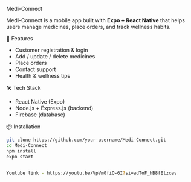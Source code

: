 Medi-Connect

Medi-Connect is a mobile app built with **Expo + React Native** that helps users manage medicines, place orders, and track wellness habits.

🚀 Features
- Customer registration & login
- Add / update / delete medicines
- Place orders
- Contact support
- Health & wellness tips

 🛠️ Tech Stack
- React Native (Expo)
- Node.js + Express.js (backend)
- Firebase (database)

📦 Installation
```bash
git clone https://github.com/your-username/Medi-Connect.git
cd Medi-Connect
npm install
expo start


Youtube link - https://youtu.be/VpVm0fiO-6I?si=adToF_hB8fElzxev
